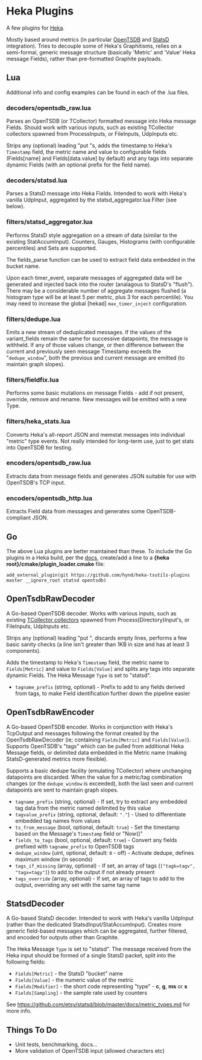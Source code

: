 # Heka Plugins

A few plugins for [Heka](https://github.com/mozilla-services/heka).

Mostly based around metrics (in particular [OpenTSDB](https://github.com/OpenTSDB/opentsdb) and [StatsD](https://github.com/etsy/statsd) integration).
Tries to decouple some of Heka's Graphitisms, relies on a semi-formal, generic message structure (basically 'Metric' and 'Value' Heka message Fields), rather than pre-formatted Graphite payloads.

## Lua
Additional info and config examples can be found in each of the .lua files.

### decoders/opentsdb_raw.lua
Parses an OpenTSDB (or TCollector) formatted message into Heka message Fields.
Should work with various inputs, such as existing TCollector collectors spawned from ProcessInputs, or FileInputs, UdpInputs etc.

Strips any (optional) leading "put "s, adds the timestamp to Heka's `Timestamp` field, the metric name and value to configurable fields (Fields[name] and Fields[data.value] by default) and any tags into separate dynamic Fields (with an optional prefix for the field name).

### decoders/statsd.lua
Parses a StatsD message into Heka Fields.
Intended to work with Heka's vanilla UdpInput, aggregated by the statsd_aggregator.lua Filter (see below).

### filters/statsd_aggregator.lua
Performs StatsD style aggregation on a stream of data (similar to the existing StatAccumInput).
Counters, Gauges, Histograms (with configurable percentiles) and Sets are supported.

The fields_parse function can be used to extract field data embedded in the bucket name.

Upon each timer_event, separate messages of aggregated data will be generated and injected back into the router (analagous to StatsD's "flush").
There may be a considerable number of aggregate messages flushed (a histogram type will be at least 5 per metric, plus 3 for each percentile). You may need to increase the global \[hekad\] `max_timer_inject` configuration.

### filters/dedupe.lua
Emits a new stream of deduplicated messages.
If the values of the variant_fields remain the same for successive datapoints, the message is withheld.  If any of those values change, or then difference between the current and previously seen message Timestamp exceeds the "`dedupe_window`", both the previous and current message are emitted (to maintain graph slopes).

### filters/fieldfix.lua
Performs some basic mutations on message Fields - add if not present, override, remove and rename.  New messages will be emitted with a new Type.

### filters/heka_stats.lua
Converts Heka's all-report JSON and memstat messages into individual "metric" type events.  Not really intended for long-term use, just to get stats into OpenTSDB for testing.

### encoders/opentsdb_raw.lua
Extracts data from message fields and generates JSON suitable for use with OpenTSDB's TCP input.

### encoders/opentsdb_http.lua
Extracts Field data from messages and generates some OpenTSDB-compliant JSON.


## Go
The above Lua plugins are better maintained than these.
To include the Go plugins in a Heka build, per the [docs](https://hekad.readthedocs.org/en/latest/installing.html#building-hekad-with-external-plugins), create/add a line to a __{heka root}/cmake/plugin_loader.cmake__ file:
```
add_external_plugin(git https://github.com/hynd/heka-tsutils-plugins master __ignore_root statsd opentsdb)
```

## OpenTsdbRawDecoder
A Go-based OpenTSDB decoder.  Works with various inputs, such as existing [TCollector collectors](https://github.com/OpenTSDB/tcollector/tree/master/collectors/0) spawned from Process(Directory)Input's, or FileInputs, UdpInputs etc.

Strips any (optional) leading "put ", discards empty lines, performs a few basic sanity checks (a line isn't greater than 1KB in size and has at least 3 components).

Adds the timestamp to Heka's `Timestamp` field, the metric name to `Fields[Metric]` and value to `Fields[Value]` and splits any tags into separate dynamic Fields.  The Heka Message `Type` is set to "statsd".

* `tagname_prefix` (string, optional) - Prefix to add to any fields derived from tags, to make Field identification further down the pipeline easier

## OpenTsdbRawEncoder
A Go-based OpenTSDB encoder.  Works in conjunction with Heka's TcpOutput and messages following the format created by the OpenTsdbRawDecoder (ie; containing `Fields[Metric]` and `Fields[Value]`).
Supports OpenTSDB's "tags" which can be pulled from additional Heka Message fields, or delimited data embedded in the Metric name (making StatsD-generated metrics more flexible).

Supports a basic dedupe facility (emulating TCollector) where unchanging datapoints are discarded.  When the value for a metric/tag combination changes (or the `dedupe_window` is exceeded), both the last seen and current datapoints are sent to maintain graph slopes.

* `tagname_prefix` (string, optional) - If set, try to extract any embedded tag data from the metric named delimited by this value
* `tagvalue_prefix` (string, optional, default: `"."`) - Used to differentiate embedded tag names from values
* `ts_from_message` (bool, optional, default: `true`) - Set the timestamp based on the Message's `Timestamp` field or "Now()"
* `fields_to_tags` (bool, optional, default: `true`) - Convert any fields prefixed with `tagname_prefix` to OpenTSDB tags
* `dedupe_window` (uint, optional, default: `0` - off) - Activate dedupe, defines maximum window (in seconds)
* `tags_if_missing` (array, optional) - If set, an array of tags (`["tagk=tagv", "tagx=tagy"]`) to add to the output if not already present
* `tags_override` (array, optional) - If set, an array of tags to add to the output, overriding any set with the same tag name

## StatsdDecoder
A Go-based StatsD decoder.  Intended to work with Heka's vanilla UdpInput (rather than the dedicated StatsdInput/StatAccumInput).  Creates more generic field-based messages which can be aggregated, further filtered, and encoded for outputs other than Graphite.

The Heka Message `Type` is set to "statsd".  The message received from the Heka input should be formed of a single StatsD packet, split into the following fields:

* `Fields[Metric]`   - the StatsD "bucket" name
* `Fields[Value]`    - the numeric value of the metric
* `Fields[Modifier]` - the short code representing "type" - **c**, **g**, **ms** or **s**
* `Fields[Sampling]` - the sample rate used by counters

See https://github.com/etsy/statsd/blob/master/docs/metric_types.md for more info.


## Things To Do
* Unit tests, benchmarking, docs...
* More validation of OpenTSDB input (allowed characters etc)
